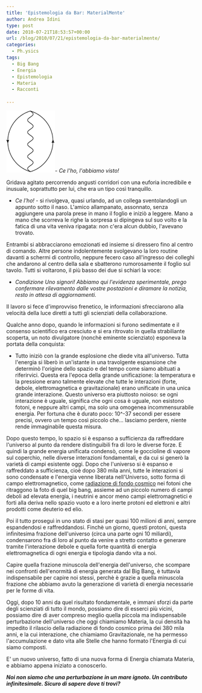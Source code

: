 ```yaml
---
title: 'Epistemologia da Bar: MaterialMente'
author: Andrea Idini
type: post
date: 2010-07-21T18:53:57+00:00
url: /blog/2010/07/21/epistemologia-da-bar-materialmente/
categories:
  - Ph.ysics
tags:
  - Big Bang
  - Energia
  - Epistemologia
  - Materia
  - Racconti

---
```

_<a href="/wp-content/uploads/2010/07/Bubble.png" rel="lightbox[763]"><img class="alignright size-full wp-image-784" title="Bubble" src="/wp-content/uploads/2010/07/Bubble.png" alt="" width="129" height="164" /></a>- Ce l'ho, l'abbiamo visto!_

Gridava agitato percorrendo angusti corridori con una euforia incredibile e inusuale, soprattutto per lui, che era un tipo così tranquillo.

- _Ce l'ho!_ - si rivolgeva, quasi urlando, ad un collega sventolandogli un appunto sotto il naso. L'amico allampanato, assonnato, senza aggiungere una parola prese in mano il foglio e iniziò a leggere. Mano a mano che scorreva le righe la sorpresa si dipingeva sul suo volto e la fatica di una vita veniva ripagata: non c'era alcun dubbio, l'avevano trovato.

<!--more-->Entrambi si abbracciarono emozionati ed insieme si diressero fino al centro di comando. Altre persone indolentemente svolgevano la loro routine davanti a schermi di controllo, neppure fecero caso all'ingresso dei colleghi che andarono al centro della sala e sbatterono rumorosamente il foglio sul tavolo. Tutti si voltarono, il più basso dei due si schiarì la voce:

- _Condizione Uno signori! Abbiamo qui l'evidenza sperimentale, prego confermare rilevamento dalle vostre postazioni e diramare la notizia, resto in attesa di aggiornamenti._

Il lavoro si fece d'improvviso frenetico, le informazioni sfrecciarono alla velocità della luce diretti a tutti gli scienziati della collaborazione.

Qualche anno dopo, quando le informazioni si furono sedimentate e il consenso scientifico era cresciuto e si era ritrovato in quella strabiliante scoperta, un noto divulgatore (nonchè eminente scienziato) esponeva la portata della conquista:

- Tutto iniziò con la grande esplosione che diede vita all'universo. Tutta l'energia si liberò in un'istante in una travolgente espansione che determinò l'origine dello spazio e del tempo come siamo abituati a riferirvici. Questa era l'epoca della grande unificazione: la temperatura e la pressione erano talmente elevate che tutte le interazioni (forte, debole, elettromagnetica e gravitazionale) erano unificate in una unica grande interazione. Questo universo era piuttosto noioso: se ogni interazione è uguale, significa che ogni cosa è uguale, non esistono fotoni, e neppure altri campi, ma solo una omogenea incommensurabile energia. Per fortuna che è durato poco: 10^-37 secondi per essere precisi, ovvero un tempo così piccolo che... lasciamo perdere, niente rende immaginabile questa misura.

Dopo questo tempo, lo spazio si è espanso a sufficienza da raffreddare l'universo al punto da rendere distinguibili fra di loro le diverse forze. E quindi la grande energia unificata condensò, come le goccioline di vapore sul coperchio, nelle diverse interazioni fondamentali, e da cui si generò la varietà di campi esistente oggi. Dopo che l'universo si è espanso e raffreddato a sufficienza, cioè dopo 380 mila anni, tutte le interazioni si sono condensate e l'energia venne liberata nell'Universo, sotto forma di campo elettromagnetico, come [radiazione di fondo cosmico][1] nei fotoni che ritraggono la foto di quel big bang, assieme ad un piccolo numero di campi deboli ad elevata energia, i neutrini e ancor meno campi elettromagnetici e forti alla deriva nello spazio vuoto e a loro inerte protoni ed elettroni e altri prodotti come deuterio ed elio.

Poi il tutto proseguì in uno stato di stasi per quasi 100 milioni di anni, sempre espandendosi e raffreddandosi. Finchè un giorno, questi protoni, questa infinitesima frazione dell'universo (circa una parte ogni 10 miliardi), condensarono fra di loro al punto da venire a stretto contatto e generare tramite l'interazione debole e quella forte quantità di energia elettromagnetica di ogni energia e tipologia dando vita a noi.

Capire quella frazione minuscola dell'energia dell'universo, che scompare nei confronti dell'enormità di energia generata dal Big Bang, è tuttavia indispensabile per capire noi stessi, perchè è grazie a quella minuscola frazione che abbiamo avuto la generazione di varietà di energia necessarie per le forme di vita.

Oggi, dopo 10 anni da quel risultato fondamentale, e immani sforzi da parte degli scienziati di tutto il mondo, possiamo dire di esserci più vicini, possiamo dire di aver compreso meglio quella piccola ma indispensabile perturbazione dell'universo che oggi chiamiamo Materia, la cui densità ha impedito il rilascio della radiazione di fondo cosmico prima dei 380 mila anni, e la cui interazione, che chiamiamo Gravitazionale, ne ha permesso l'accumulazione e dato vita alle Stelle che hanno formato l'Energia di cui siamo composti.

E' un nuovo universo, fatto di una nuova forma di Energia chiamata Materia, e abbiamo appena iniziato a conoscerlo.

**_Noi non siamo che una perturbazione in un mare ignoto. Un contributo infinitesimale. Sicuro di sapere dove ti trovi?_**

 [1]: http://www.phme.it/2009/11/la-prova-del-big-bang/